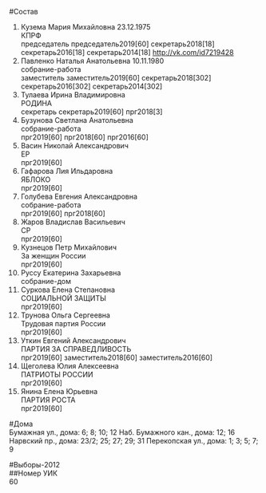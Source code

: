 #Состав  
1. Кузема Мария Михайловна 23.12.1975  
    КПРФ  
    председатель председатель2019[60] секретарь2018[18] секретарь2016[18] секретарь2014[18] http://vk.com/id7219428  
2. Павленко Наталья Анатольевна 10.11.1980  
    собрание-работа  
    заместитель заместитель2019[60] секретарь2018[302] секретарь2016[302] секретарь2014[302]  
3. Тулаева Ирина Владимировна  
    РОДИНА  
    секретарь секретарь2019[60] прг2018[3]  
4. Бузунова Светлана Анатольевна  
    собрание-работа  
    прг2019[60] прг2018[60] прг2016[60]  
5. Васин Николай Александрович  
    ЕР  
    прг2019[60]  
6. Гафарова Лия Ильдаровна  
    ЯБЛОКО  
    прг2019[60]  
7. Голубева Евгения Александровна  
    собрание-работа  
    прг2019[60] прг2018[60]  
8. Жаров Владислав Васильевич  
    СР  
    прг2019[60]  
9. Кузнецов Петр Михайлович  
    За женщин России  
    прг2019[60]  
10. Руссу Екатерина Захарьевна  
    собрание-дом  
11. Суркова Елена Степановна  
    СОЦИАЛЬНОЙ ЗАЩИТЫ  
    прг2019[60]  
12. Трунова Ольга Сергеевна  
    Трудовая партия России  
    прг2019[60]  
13. Уткин Евгений Александрович  
    ПАРТИЯ ЗА СПРАВЕДЛИВОСТЬ  
    прг2019[60] заместитель2018[60] заместитель2016[60]  
14. Щеголева Юлия Алексеевна  
    ПАТРИОТЫ РОССИИ  
    прг2019[60]  
15. Янина Елена Юрьевна  
    ПАРТИЯ РОСТА  
    прг2019[60]  
  
#Дома  
Бумажная ул., дома: 6; 8; 10; 12 Наб. Бумажного кан., дома: 12; 16 Нарвский пр., дома: 23/2; 25; 27; 29; 31 Перекопская ул., дома: 1; 3; 5; 7; 9  
  
#Выборы-2012  
##Номер УИК  
60  
